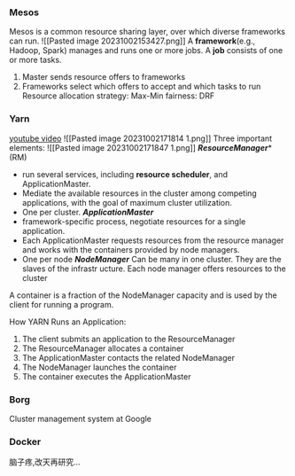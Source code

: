 ### Mesos
Mesos is a common resource sharing layer, over which diverse frameworks can run.
![[Pasted image 20231002153427.png]]
A **framework**(e.g., Hadoop, Spark) manages and runs one or more jobs. A **job** consists of one or more tasks. 

1. Master sends resource offers to frameworks
2. Frameworks select which offers to accept and which tasks to run
Resource allocation strategy: 
Max-Min fairness: DRF

### Yarn
[youtube video](https://www.youtube.com/watch?v=KqaPMCMHH4g&ab_channel=Simplilearn)
![[Pasted image 20231002171814 1.png]]
Three important elements:
![[Pasted image 20231002171847 1.png]]
***ResourceManager****(RM)
- run several services, including **resource scheduler**, and ApplicationMaster.
- Mediate the available resources in the cluster among competing applications, with the goal of maximum cluster utilization.
- One per cluster. 
***ApplicationMaster***
- framework-specific process, negotiate resources for a single application. 
- Each ApplicationMaster requests resources from the resource manager and works with the containers provided by node managers. 
- One per node
***NodeManager***
Can be many in one cluster. They are the slaves of the infrastr ucture. Each node manager offers resources to the cluster

A container is a fraction of the NodeManager capacity and is used by the client for running a program. 

How YARN Runs an Application:
1. The client submits an application to the ResourceManager
2. The ResourceManager allocates a container
3. The ApplicationMaster contacts the related NodeManager
4. The NodeManager launches the container
5. The container executes the ApplicationMaster


### Borg
Cluster management system at Google


### Docker
脑子疼,改天再研究...